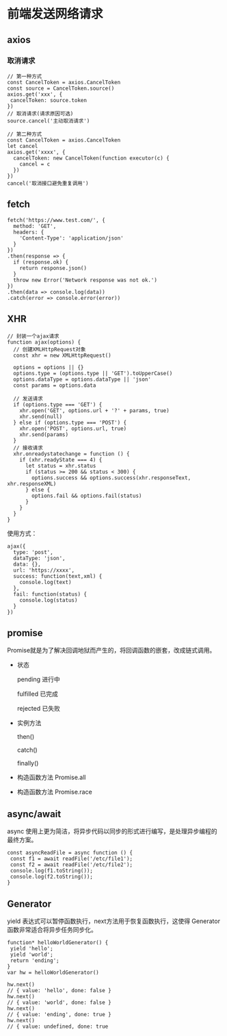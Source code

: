 # 前端发送网络请求

## axios

### 取消请求
```
// 第一种方式
const CancelToken = axios.CancelToken
const source = CancelToken.source()
axios.get('xxx', {
 cancelToken: source.token
})
// 取消请求(请求原因可选)
source.cancel('主动取消请求')

// 第二种方式
const CancelToken = axios.CancelToken
let cancel
axios.get('xxxx', {
  cancelToken: new CancelToken(function executor(c) {
    cancel = c
  })
})
cancel('取消接口避免重复调用')
```

## fetch
```
fetch('https://www.test.com/', {
  method: 'GET',
  headers: {
    'Content-Type': 'application/json'
  }
})
.then(response => {
  if (response.ok) {
    return response.json()
  }
  throw new Error('Network response was not ok.')
})
.then(data => console.log(data))
.catch(error => console.error(error))
```

## XHR
```
// 封装一个ajax请求
function ajax(options) {
  // 创建XMLHttpRequest对象
  const xhr = new XMLHttpRequest()

  options = options || {}
  options.type = (options.type || 'GET').toUpperCase()
  options.dataType = options.dataType || 'json'
  const params = options.data

  // 发送请求
  if (options.type === 'GET') {
    xhr.open('GET', options.url + '?' + params, true)
    xhr.send(null)
  } else if (options.type === 'POST') {
    xhr.open('POST', options.url, true)
    xhr.send(params)
  }
  // 接收请求
  xhr.onreadystatechange = function () {
    if (xhr.readyState === 4) {
      let status = xhr.status
      if (status >= 200 && status < 300) {
        options.success && options.success(xhr.responseText, xhr.responseXML)
      } else {
        options.fail && options.fail(status)
      }
    }
  }
}
```
使用方式：
```
ajax({
  type: 'post',
  dataType: 'json',
  data: {},
  url: 'https://xxxx',
  success: function(text,xml) { 
    console.log(text)
  },
  fail: function(status) { 
    console.log(status)
  }
})
```

## promise
Promise就是为了解决回调地狱而产生的，将回调函数的嵌套，改成链式调用。

- 状态

  pending  进行中

  fulfilled 已完成

  rejected 已失败

- 实例方法

  then()

  catch()

  finally()

- 构造函数方法 Promise.all

- 构造函数方法 Promise.race

## async/await
async 使用上更为简洁，将异步代码以同步的形式进行编写，是处理异步编程的最终方案。
```
const asyncReadFile = async function () {
 const f1 = await readFile('/etc/file1');
 const f2 = await readFile('/etc/file2');
 console.log(f1.toString());
 console.log(f2.toString());
}
```

## Generator
yield 表达式可以暂停函数执行，next方法用于恢复函数执行，这使得 Generator 函数非常适合将异步任务同步化。

```
function* helloWorldGenerator() {
 yield 'hello';
 yield 'world';
 return 'ending';
}
var hw = helloWorldGenerator()

hw.next()
// { value: 'hello', done: false }
hw.next()
// { value: 'world', done: false }
hw.next()
// { value: 'ending', done: true }
hw.next()
// { value: undefined, done: true 
```
